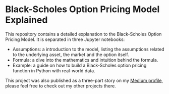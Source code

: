 # Black-Scholes Option Pricing Model Explained

This repository contains a detailed explanation to the Black-Scholes Option Pricing Model. It is separated in three Jupyter notebooks:

- Assumptions: a introduction to the model, listing the assumptions related to the underlying asset, the market and the option itself.
- Formula: a dive into the mathematics and intuition behind the formula.
- Example: a guide on how to build a Black-Scholes option pricing function in Python with real-world data.

This project was also published as a three-part story on my [Medium profile](https://medium.com/@andrejin.nagano), please feel free to check out my other projects there.
